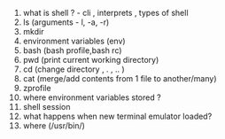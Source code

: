 1. what is shell ? - cli , interprets , types of shell
2. ls (arguments - l, -a, -r)
3. mkdir
4. environment variables (env)
5. bash (bash profile,bash rc)
6. pwd (print current working directory)
7. cd (change directory , . , .. )
8. cat (merge/add contents from 1 file to another/many)
9. zprofile
10. where environment variables stored ?
11. shell session 
12. what happens when new terminal emulator loaded?
13. where (/usr/bin/)
